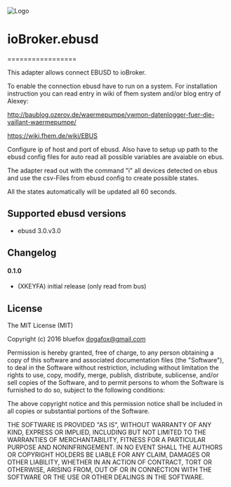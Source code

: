 ![Logo](admin/ebusd.png)
# ioBroker.ebusd
=================

This adapter allows connect EBUSD to ioBroker.

To enable the connection ebusd have to run on a system. 
For installation instruction you can read entry in wiki of fhem system and/or blog entry of Alexey:

http://baublog.ozerov.de/waermepumpe/vwmon-datenlogger-fuer-die-vaillant-waermepumpe/

https://wiki.fhem.de/wiki/EBUS 

Configure ip of host and port of ebusd. 
Also have to setup up path to the ebusd config files for auto read all possible variables are avaiable on ebus.

The adapter read out with the command "i" all devices detected on ebus and use the csv-Files from ebusd config to create possible states.

All the states automatically will be updated all 60 seconds.

## Supported ebusd versions
- ebusd 3.0.v3.0

## Changelog
#### 0.1.0
* (XKEYFA) initial release (only read from bus)

## License
The MIT License (MIT)

Copyright (c) 2016 bluefox <dogafox@gmail.com>

Permission is hereby granted, free of charge, to any person obtaining a copy
of this software and associated documentation files (the "Software"), to deal
in the Software without restriction, including without limitation the rights
to use, copy, modify, merge, publish, distribute, sublicense, and/or sell
copies of the Software, and to permit persons to whom the Software is
furnished to do so, subject to the following conditions:

The above copyright notice and this permission notice shall be included in
all copies or substantial portions of the Software.

THE SOFTWARE IS PROVIDED "AS IS", WITHOUT WARRANTY OF ANY KIND, EXPRESS OR
IMPLIED, INCLUDING BUT NOT LIMITED TO THE WARRANTIES OF MERCHANTABILITY,
FITNESS FOR A PARTICULAR PURPOSE AND NONINFRINGEMENT. IN NO EVENT SHALL THE
AUTHORS OR COPYRIGHT HOLDERS BE LIABLE FOR ANY CLAIM, DAMAGES OR OTHER
LIABILITY, WHETHER IN AN ACTION OF CONTRACT, TORT OR OTHERWISE, ARISING FROM,
OUT OF OR IN CONNECTION WITH THE SOFTWARE OR THE USE OR OTHER DEALINGS IN
THE SOFTWARE.

